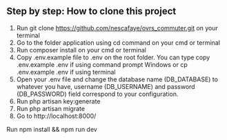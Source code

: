 <h2>Step by step: How to clone this project</h2>

1. Run git clone https://github.com/nescafaye/ovrs_commuter.git on your terminal
2. Go to the folder application using cd command on your cmd or terminal
3. Run composer install on your cmd or terminal
4. Copy .env.example file to .env on the root folder. You can type copy .env.example .env if using command prompt Windows or cp .env.example .env if using terminal
5. Open your .env file and change the database name (DB_DATABASE) to whatever you have, username (DB_USERNAME) and password (DB_PASSWORD) field correspond to your configuration.
8. Run php artisan key:generate
9. Run php artisan migrate
10. Go to http://localhost:8000/

Run npm install && npm run dev
